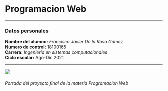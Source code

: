 # Programacion Web
***
### Datos personales
**Nombre del alumno:** *Francisco Javier De la Rosa Gómez*  
**Numero de control:** 18100165    
**Carrera:** *Ingenieria en sistemas computacionales*  
**Ciclo escolar:** Ago-Dic 2021
***
![](https://indexdesarrollo.com/wp-content/uploads/2017/11/aprender-programacion-web.jpg)
###### Portada del proyecto final de la materia Programacion Web
